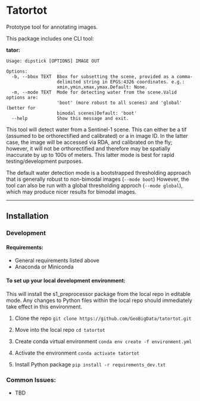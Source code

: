 # Tatortot
Prototype tool for annotating images.

This package includes one CLI tool:

**tator:**
```
Usage: dipstick [OPTIONS] IMAGE OUT

Options:
  -b, --bbox TEXT  Bbox for subsetting the scene, provided as a comma-
                   delimited string in EPGS:4326 coordinates. e.g.:
                   xmin,ymin,xmax,ymax.Default: None.
  -m, --mode TEXT  Mode for detecting water from the scene.Valid options are:
                   'boot' (more robust to all scenes) and 'global' (better for
                   bimodal scenes)Default: 'boot'
  --help           Show this message and exit.
```
This tool will detect water from a Sentinel-1 scene. This can either be a tif (assumed to be orthorectified and calibrated) or a in image ID.
In the latter case, the image will be accessed via RDA, and calibrated on the fly; however, it will not be orthorectified and therefore may be spatially inaccurate by up to 100s of meters.
This latter mode is best for rapid testing/development purposes.

The default water detection mode is a bootstrapped thresholding approach that is generally robust to non-bimodal images (`--mode boot`)
However, the tool can also be run with a global thresholding approch (`--mode global`), which may produce nicer results for bimodal images.


------------
## Installation

### Development
#### Requirements:
- General requirements listed above
- Anaconda or Miniconda

#### To set up your local development environment:
This will install the s1_preprocessor package from the local repo in editable mode.
Any changes to Python files within the local repo should immediately take effect in this environment.

1. Clone the repo
`git clone https://github.com/GeoBigData/tatortot.git`

2. Move into the local repo
`cd tatortot`

3. Create conda virtual environment
`conda env create -f environment.yml`

4. Activate the environment
`conda activate tatortot`

5. Install Python package
`pip install -r requirements_dev.txt`

### Common Issues:
- TBD
